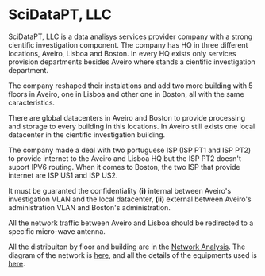 # SciDataPT, LLC

SciDataPT, LLC is a data analisys services provider company with a strong cientific investigation component. The company has HQ in three different 
locations, Aveiro, Lisboa and Boston. In every HQ exists only services provision departments besides Aveiro where stands a cientific investigation 
department.

The company reshaped their instalations and add two more building with 5 floors in Aveiro, one in Lisboa and other one in Boston, all with the 
same caracteristics.

There are global datacenters in Aveiro and Boston to provide processing and storage to every building in this locations. In Aveiro still exists one 
local datacenter in the cientific investigation building.  

The company made a deal with two portuguese ISP (ISP PT1 and ISP PT2) to provide internet to the Aveiro and Lisboa HQ but the ISP PT2 doesn't suport IPV6 
routing. When it comes to Boston, the two ISP that provide internet are ISP US1 and ISP US2.

It must be guaranted the confidentiality **(i)** internal between Aveiro's investigation VLAN and the local datacenter, **(ii)** external between Aveiro's
administration VLAN and Boston's administration. 

All the network traffic between Aveiro and Lisboa should be redirected to a specific micro-wave antenna.

All the distribuiton by floor and building are in the [Network Analysis](https://github.com/tiagoadonis/SciDataPT_LLC/blob/master/Documentation/Network%20Analysis.pdf).
The diagram of the network is [here](https://github.com/tiagoadonis/SciDataPT_LLC/blob/master/Documentation/Network%20Diagram.pdf), and all the details of
the equipments used is [here](https://github.com/tiagoadonis/SciDataPT_LLC/blob/master/Documentation/Equipment%20Requirements.pdf).

